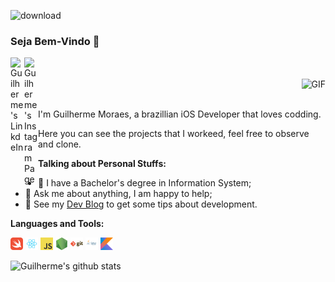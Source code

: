 ![download](https://user-images.githubusercontent.com/22078132/87231043-39bfdd80-c38a-11ea-8cb0-2bf634c79211.jpeg)


### Seja Bem-Vindo 👋

<a href="https://www.linkedin.com/in/ggarciamoraes/">
  <img align="left" alt="Guilherme's LinkdeIn" width="22px" src="https://cdn.jsdelivr.net/npm/simple-icons@v3/icons/linkedin.svg" />
</a>
<a href="https://www.instagram.com/eudesenvolvedor/">
  <img align="left" alt="Guilherme's Instagram Page" width="22px" src="https://cdn.jsdelivr.net/npm/simple-icons@v3/icons/instagram.svg" />
</a>
<br />
<br />

<img align="right" alt="GIF" src="https://media.giphy.com/media/p4NLw3I4U0idi/giphy.gif" />

<br />
<br />

I'm Guilherme Moraes, a brazillian iOS Developer that loves codding.

Here you can see the projects that I workeed, feel free to observe and clone.


**Talking about Personal Stuffs:**

- 📱 I have a Bachelor's degree in Information System; 
- 💬 Ask me about anything, I am happy to help;
- 📝 See my [Dev Blog](https://meublogdev.netlify.app/) to get some tips about development.


**Languages and Tools:**  

<code><img height="20" src="https://raw.githubusercontent.com/github/explore/80688e429a7d4ef2fca1e82350fe8e3517d3494d/topics/swift/swift.png"></code>
<code><img height="20" src="https://raw.githubusercontent.com/github/explore/80688e429a7d4ef2fca1e82350fe8e3517d3494d/topics/react/react.png"></code>
<code><img height="20" src="https://raw.githubusercontent.com/github/explore/80688e429a7d4ef2fca1e82350fe8e3517d3494d/topics/javascript/javascript.png"></code>
<code><img height="20" src="https://raw.githubusercontent.com/github/explore/80688e429a7d4ef2fca1e82350fe8e3517d3494d/topics/nodejs/nodejs.png"></code>
<code><img height="20" src="https://raw.githubusercontent.com/github/explore/80688e429a7d4ef2fca1e82350fe8e3517d3494d/topics/git/git.png"></code>
<code><img height="20" src="https://raw.githubusercontent.com/github/explore/80688e429a7d4ef2fca1e82350fe8e3517d3494d/topics/java/java.png"></code>
<code><img height="20" src="https://raw.githubusercontent.com/github/explore/80688e429a7d4ef2fca1e82350fe8e3517d3494d/topics/kotlin/kotlin.png"></code>


![Guilherme's github stats](https://github-readme-stats.vercel.app/api?username=guigarcia96&show_icons=true&hide_border=true)
